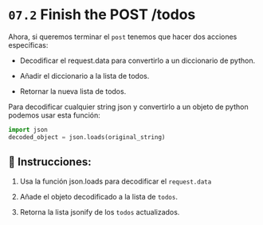 # `07.2` Finish the POST /todos

Ahora, si queremos terminar el `post` tenemos que hacer dos acciones específicas:

+ Decodificar el request.data para convertirlo a un diccionario de python.

+ Añadir el diccionario a la lista de todos.

+ Retornar la nueva lista de todos.

Para decodificar cualquier string json y convertirlo a un objeto de python podemos usar esta función:

```python
import json
decoded_object = json.loads(original_string)
```

## 📝 Instrucciones:

1. Usa la función json.loads para decodificar el `request.data`

2. Añade el objeto decodificado a la lista de `todos`.

3. Retorna la lista jsonify de los `todos` actualizados.

